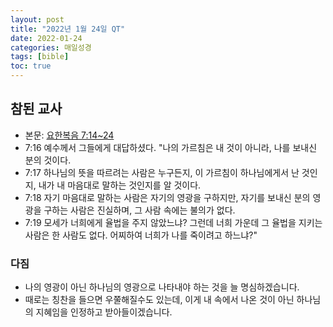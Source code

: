```yaml
---
layout: post
title: "2022년 1월 24일 QT"
date: 2022-01-24
categories: 매일성경
tags: [bible]
toc: true
---
```


## 참된 교사
- 본문: [요한복음 7:14~24](https://www.bskorea.or.kr/bible/korbibReadpage.php?version=SAENEW&book=jhn&chap=7&sec=14&cVersion=&fontSize=15px&fontWeight=normal#focus)
- 7:16 예수께서 그들에게 대답하셨다. "나의 가르침은 내 것이 아니라, 나를 보내신 분의 것이다.
- 7:17 하나님의 뜻을 따르려는 사람은 누구든지, 이 가르침이 하나님에게서 난 것인지, 내가 내 마음대로 말하는 것인지를 알 것이다.
- 7:18 자기 마음대로 말하는 사람은 자기의 영광을 구하지만, 자기를 보내신 분의 영광을 구하는 사람은 진실하며, 그 사람 속에는 불의가 없다.
- 7:19 모세가 너희에게 율법을 주지 않았느냐? 그런데 너희 가운데 그 율법을 지키는 사람은 한 사람도 없다. 어찌하여 너희가 나를 죽이려고 하느냐?"

### 다짐
- 나의 영광이 아닌 하나님의 영광으로 나타내야 하는 것을 늘 명심하겠습니다.
- 때로는 칭찬을 들으면 우쭐해질수도 있는데, 이게 내 속에서 나온 것이 아닌 하나님의 지혜임을 인정하고 받아들이겠습니다.
